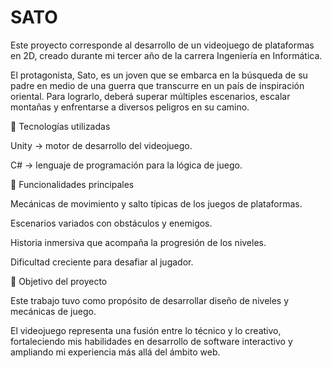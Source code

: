 # SATO

Este proyecto corresponde al desarrollo de un videojuego de plataformas en 2D, creado durante mi tercer año de la carrera Ingeniería en Informática.

El protagonista, Sato, es un joven que se embarca en la búsqueda de su padre en medio de una guerra que transcurre en un país de inspiración oriental. Para lograrlo, deberá superar múltiples escenarios, escalar montañas y enfrentarse a diversos peligros en su camino.

🚀 Tecnologías utilizadas

Unity → motor de desarrollo del videojuego.

C# → lenguaje de programación para la lógica de juego.

🎯 Funcionalidades principales

Mecánicas de movimiento y salto típicas de los juegos de plataformas.

Escenarios variados con obstáculos y enemigos.

Historia inmersiva que acompaña la progresión de los niveles.

Dificultad creciente para desafiar al jugador.

📌 Objetivo del proyecto

Este trabajo tuvo como propósito de desarrollar diseño de niveles y mecánicas de juego.

El videojuego representa una fusión entre lo técnico y lo creativo, fortaleciendo mis habilidades en desarrollo de software interactivo y ampliando mi experiencia más allá del ámbito web.
